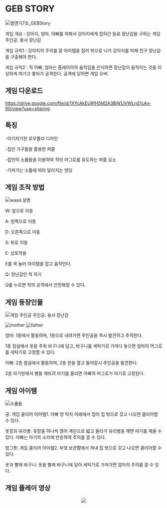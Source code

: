 # GEB STORY
![겜엔기7조_GEBStory](https://github.com/jimmy5830/Toy-Game/assets/127833468/b550cb16-593d-4b46-8ae4-fea7b9386b50)


게임 개요 : 강아지, 엄마, 아빠를 피해서 강아지에게 잡혀간 동료 장난감을 구하는 게임
주인공: 용사 장난감

게임 규칙1 : 강아지의 주의를 끌 아이템을 집어 
밖으로 나가 강아지를 피해 친구 장난감을 구출해야 한다.

게임 규칙2 : 적 아빠, 엄마는 플레이어의 움직임을 인식하면 장난감이 움직이는 것을 이상하게 여기고 쫓아가 공격한다. 공격에 당하면 게임 오버.
<br>

## 게임 다운로드

https://drive.google.com/file/d/1XYcAkEU9fH5M2A3BiN1JVWLnS1cAx-90/view?usp=sharing

## 특징
-아기자기한 로우폴리 디자인

-집안 가구들을 활용한 퍼즐

-집안의 소품들을 이용하여 적의 어그로를 유도하는 퍼즐 요소

-가져가는 소품에 따라 달라지는 엔딩


## 게임 조작 방법

![wasd 설명](https://github.com/jimmy5830/Toy-Game/assets/127833468/b0f77455-62b3-48e9-a4f5-247a21ea7eb8)

W: 앞으로 이동

A: 왼쪽으로 이동

D: 오른쪽으로 이동

S: 뒤로 이동

E: 상호작용

E를 꾹 눌러 아이템을 잡고 움직인다.

Q: 장난감인 척 하기

Q를 누르면 적의 공격에서 안전해질 수 있다. 

## 게임 등장인물
![게임 주인공](https://github.com/jimmy5830/Toy-Game/assets/127833468/044d0bec-6b44-4d22-93a4-ea130ee7136a)
주인공: 용사 장난감

![mother](https://github.com/jimmy5830/Toy-Game/assets/127833468/66c21015-094a-4f74-b2d8-10dea435fd49)
![father](https://github.com/jimmy5830/Toy-Game/assets/127833468/05cb5b0a-18eb-4db9-b55f-7ab4b93375c1)

엄마: 1층에서 활동하며, 1층으로 내려가면 주인공을 즉시 발견하고 추적한다.

1층 침실에서 옷을 주워 바구니에 담고, 바구니를 세탁기로 가져다 놓으면 엄마의 어그로를 세탁기로 고정할 수 있다.


아빠: 2층 침실에서 활동하며, 2층 문을 열고 들어갈시 주인공을 발견한다.

2층 아기방에서 병을 깨뜨려 아기를 울리면 아빠의 어그로가 아기로 고정된다.

## 게임 아이템
![소품들](https://github.com/jimmy5830/Toy-Game/assets/127833468/d1d79991-0019-4ffd-8aff-fd61649bf5a2)

공: 게임 클리어 아이템1. 아빠 방 탁자 아래에서 집어 집 밖으로 갖고 나오면 클리어할 수 있다.

옷장과 유리병: 옷장을 하나씩 열어 계단으로 밟고 올라가 유리병을 깨면 아기를 깨울 수 있다. 아빠는 아기의 소리에 반응하여 주의를 끌 수 있다.

밥그릇: 게임 클리어 아이템2. 부엌 보관함에서 꺼내 집 밖으로 갖고 나오면 클리어할 수 있다.

옷과 빨래 바구니: 옷을 빨래 바구니에 담아 세탁기로 가져가면 엄마의 주의를 끌 수 있다.

## 게임 플레이 영상
<p align="center">
  <img src="https://forclass.s3.amazonaws.com/%EC%A0%9C%EB%AA%A9+%EC%97%86%EB%8A%94+%EB%94%94%EC%9E%90%EC%9D%B8.gif">
</p>

